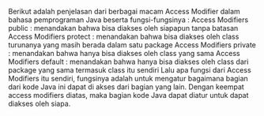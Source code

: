 Berikut adalah penjelasan dari berbagai macam Access Modifier dalam bahasa pemprograman Java beserta fungsi-fungsinya : 
Access Modifiers public   : menandakan bahwa bisa diakses oleh siapapun tanpa batasan
Access Modifiers protect : menandakan bahwa bisa diakses oleh  class turunanya yang masih berada dalam satu package
Access Modifiers private : menandakan bahwa hanya bisa diakses oleh class yang sama
Access Modifiers default : menandakan bahwa hanya bisa diakses oleh class dari package yang sama termasuk class itu sendiri
Lalu apa fungsi dari Access Modifiers itu sendiri, fungsinya adalah untuk mengatur bagaimana bagian dari kode Java ini dapat di akses dari bagian yang lain. Dengan keempat access modifiers diatas, maka bagian kode Java dapat diatur untuk dapat diakses oleh siapa.
